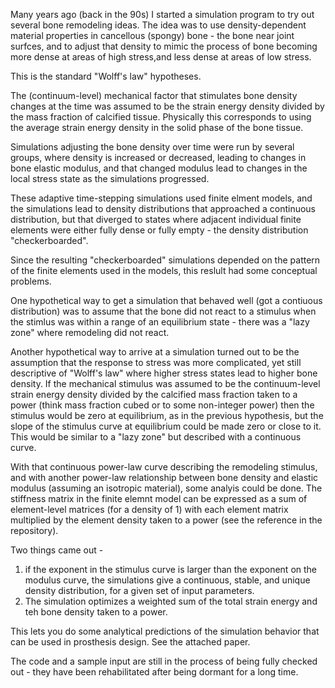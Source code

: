 Many years ago (back in the 90s) I started a simulation program to try out several bone remodeling ideas.
The idea was to use density-dependent material properties in cancellous (spongy) bone - the bone near joint surfces, 
and to adjust that density to mimic the process of bone becoming more dense at areas of high stress,and less dense at areas of low stress.

This is the standard "Wolff's law" hypotheses.

The (continuum-level) mechanical factor that stimulates bone density changes at the time was 
assumed to be the strain energy density divided by the mass fraction of calcified tissue.
Physically this corresponds to using the average strain energy density in the solid phase of the bone tissue.

Simulations adjusting the bone density over time were run by several groups, where density is increased or decreased, 
leading to changes in bone elastic modulus, and that changed modulus lead to changes in the local stress state as the simulations progressed.

These adaptive time-stepping simulations used finite elment models, and the simulations lead to density distributions that approached a continuous distribution, 
but that diverged to states where adjacent individual finite elements were either fully dense or fully empty - the density distribution "checkerboarded".

Since the resulting "checkerboarded" simulations depended on the pattern of the finite elements used in the models, this reslult had some conceptual problems.

One hypothetical way to get a simulation that behaved well (got a contiuous distribution) was to assume that the bone did not react to a 
stimulus when the stimlus was within a range of an equilibrium state - there was a "lazy zone" where remodeling did not react.

Another hypothetical way to arrive at a simulation turned out to be the assumption that the response to stress was more complicated, 
yet still descriptive of "Wolff's law" where higher stress states lead to higher bone density.  If the mechanical stimulus was assumed to be 
the continuum-level strain energy density divided by the calcified mass fraction taken to a power (think mass fraction cubed or to some non-integer power)
then the stimulus would be zero at equilibrium, as in the previous hypothesis, but the slope of the stimulus curve at equilibrium 
could be made zero or close to it. This would be similar to a "lazy zone" but described with a continuous curve.

With that continuous power-law curve describing the remodeling stimulus, 
and with another power-law relationship between bone density and elastic modulus (assuming an isotropic material), some analyis could be done.
The stiffness matrix in the finite elemnt model can be expressed as a sum of element-level matrices (for a density of 1) 
with each element matrix multiplied by the element density taken to a power (see the reference in the repository).

Two things came out - 
1) if the exponent in the stimulus curve is larger than the exponent on the modulus curve, 
the simulations give a continuous, stable, and unique density distribution, for a given set of input parameters.
2) The simulation optimizes a weighted sum of the total strain energy and teh bone density taken to a power.

This lets you do some analytical predictions of the simulation behavior that can be used in prosthesis design.  See the attached paper.

The code and a sample input are still in the process of being fully checked out - they have been rehabilitated after being dormant for a long time.

